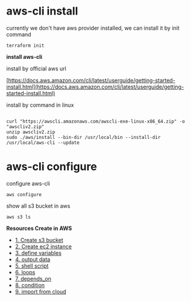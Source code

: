 # aws-cli install

currently we don't have aws provider installed, we can install it by init command
<pre><code>terraform init</code></pre>

**install aws-cli**

install by official aws url

[https://docs.aws.amazon.com/cli/latest/userguide/getting-started-install.html](https://docs.aws.amazon.com/cli/latest/userguide/getting-started-install.html)

install by command in linux
<pre><code>
curl "https://awscli.amazonaws.com/awscli-exe-linux-x86_64.zip" -o "awscliv2.zip"
unzip awscliv2.zip
sudo ./aws/install --bin-dir /usr/local/bin --install-dir /usr/local/aws-cli --update
</code></pre>

# aws-cli configure

configure aws-cli
<pre><code>aws configure</code></pre>

show all s3 bucket in aws
<pre><code>aws s3 ls</code></pre>

**Resources Create in AWS**
- [1. Create s3 bucket](https://github.com/herrry107/Terraform/tree/main/providers/aws/s3)
- [2. Create ec2 instance](https://github.com/herrry107/Terraform/tree/main/providers/aws/ec2)
- [3. define variables](https://github.com/herrry107/Terraform/tree/main/providers/aws/variables)
- [4. output data](https://github.com/herrry107/Terraform/tree/main/providers/aws/outputs)
- [5. shell script](https://github.com/herrry107/Terraform/tree/main/providers/aws/shell-script)
- [6. loops](https://github.com/herrry107/Terraform/tree/main/providers/aws/loops)
- [7. depends_on](https://github.com/herrry107/Terraform/tree/main/providers/aws/depends_on)
- [8. condition](https://github.com/herrry107/Terraform/tree/main/providers/aws/condition)
- [9. import from cloud](https://github.com/herrry107/Terraform/tree/main/providers/aws/import)


